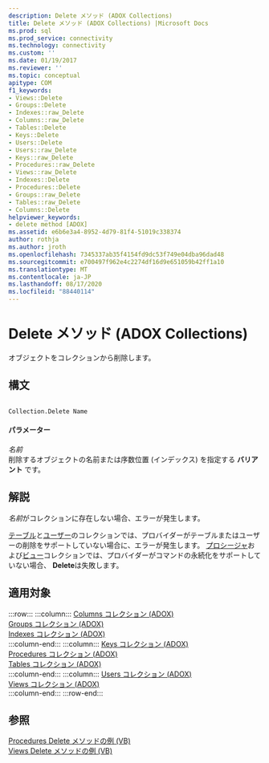 ```yaml
---
description: Delete メソッド (ADOX Collections)
title: Delete メソッド (ADOX Collections) |Microsoft Docs
ms.prod: sql
ms.prod_service: connectivity
ms.technology: connectivity
ms.custom: ''
ms.date: 01/19/2017
ms.reviewer: ''
ms.topic: conceptual
apitype: COM
f1_keywords:
- Views::Delete
- Groups::Delete
- Indexes::raw_Delete
- Columns::raw_Delete
- Tables::Delete
- Keys::Delete
- Users::Delete
- Users::raw_Delete
- Keys::raw_Delete
- Procedures::raw_Delete
- Views::raw_Delete
- Indexes::Delete
- Procedures::Delete
- Groups::raw_Delete
- Tables::raw_Delete
- Columns::Delete
helpviewer_keywords:
- delete method [ADOX]
ms.assetid: e6b6e3a4-8952-4d79-81f4-51019c338374
author: rothja
ms.author: jroth
ms.openlocfilehash: 7345337ab35f4154fd9dc53f749e04dba96dad48
ms.sourcegitcommit: e700497f962e4c2274df16d9e651059b42ff1a10
ms.translationtype: MT
ms.contentlocale: ja-JP
ms.lasthandoff: 08/17/2020
ms.locfileid: "88440114"
---
```

# <a name="delete-method-adox-collections"></a>Delete メソッド (ADOX Collections)
オブジェクトをコレクションから削除します。  
  
## <a name="syntax"></a>構文  
  
```  
  
Collection.Delete Name  
```  
  
#### <a name="parameters"></a>パラメーター  
 *名前*  
 削除するオブジェクトの名前または序数位置 (インデックス) を指定する **バリアント** です。  
  
## <a name="remarks"></a>解説  
 *名前*がコレクションに存在しない場合、エラーが発生します。  
  
 [テーブル](../../../ado/reference/adox-api/tables-collection-adox.md)と[ユーザー](../../../ado/reference/adox-api/users-collection-adox.md)のコレクションでは、プロバイダーがテーブルまたはユーザーの削除をサポートしていない場合に、エラーが発生します。 [プロシージャ](../../../ado/reference/adox-api/procedures-collection-adox.md)および[ビュー](../../../ado/reference/adox-api/views-collection-adox.md)コレクションでは、プロバイダーがコマンドの永続化をサポートしていない場合、 **Delete**は失敗します。  
  
## <a name="applies-to"></a>適用対象  

:::row:::
    :::column:::
        [Columns コレクション (ADOX)](../../../ado/reference/adox-api/columns-collection-adox.md)  
        [Groups コレクション (ADOX)](../../../ado/reference/adox-api/groups-collection-adox.md)  
        [Indexes コレクション (ADOX)](../../../ado/reference/adox-api/indexes-collection-adox.md)  
    :::column-end:::
    :::column:::
        [Keys コレクション (ADOX)](../../../ado/reference/adox-api/keys-collection-adox.md)  
        [Procedures コレクション (ADOX)](../../../ado/reference/adox-api/procedures-collection-adox.md)  
        [Tables コレクション (ADOX)](../../../ado/reference/adox-api/tables-collection-adox.md)  
    :::column-end:::
    :::column:::
        [Users コレクション (ADOX)](../../../ado/reference/adox-api/users-collection-adox.md)  
        [Views コレクション (ADOX)](../../../ado/reference/adox-api/views-collection-adox.md)  
    :::column-end:::
:::row-end:::

## <a name="see-also"></a>参照  
 [Procedures Delete メソッドの例 (VB)](../../../ado/reference/adox-api/procedures-delete-method-example-vb.md)   
 [Views Delete メソッドの例 (VB)](../../../ado/reference/adox-api/views-delete-method-example-vb.md)
